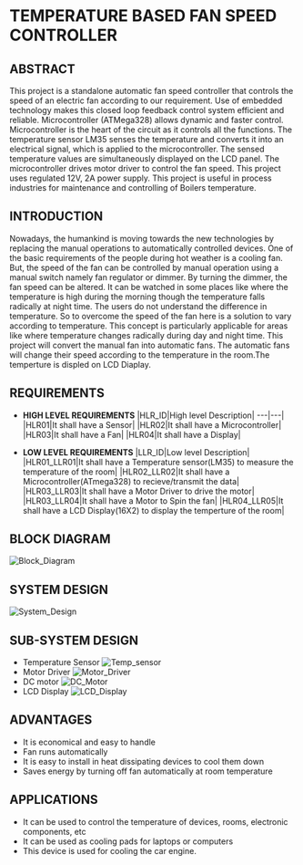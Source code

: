 # **TEMPERATURE BASED FAN SPEED CONTROLLER**

## **ABSTRACT**
This project is a standalone automatic fan speed controller that controls the speed of an electric fan according to our requirement. Use of embedded technology makes this closed loop feedback control system efficient and reliable. Microcontroller (ATMega328) allows dynamic and faster control. Microcontroller is the heart of the circuit as it controls all the functions.
The temperature sensor LM35 senses the temperature and converts it into an electrical signal, which is applied to the microcontroller. The sensed temperature values are simultaneously displayed on the LCD panel. The microcontroller drives motor driver to control the fan speed. This project uses regulated 12V, 2A power supply. This project is useful in process industries for maintenance and controlling of Boilers temperature.


## **INTRODUCTION**
Nowadays, the humankind is moving towards the new technologies by replacing the manual operations to automatically controlled devices. One of the basic requirements of the people during hot weather is a cooling fan. But, the speed of the fan can be controlled by manual operation using a manual switch namely fan regulator or dimmer. By turning the dimmer, the fan speed can be altered. It can be watched in some places like where the temperature is high during the morning though the temperature falls radically at night time. The users do not understand the difference in temperature. So to overcome the speed of the fan here is a solution to vary according to temperature. This concept is particularly applicable for areas like where temperature changes radically during day and night time. This project will convert the manual fan into automatic fans. The automatic fans will change their speed according to the temperature in the room.The temperture is displed on LCD Diaplay.


## **REQUIREMENTS**
- **HIGH LEVEL REQUIREMENTS**
|HLR_ID|High level Description|
---|---|
|HLR01|It shall have a Sensor|
|HLR02|It shall have a Microcontroller|
|HLR03|It shall have a Fan|
|HLR04|It shall have a Display|

- **LOW LEVEL REQUIREMENTS**
|LLR_ID|Low level Description|
|HLR01_LLR01|It shall have a Temperature sensor(LM35) to measure the temperature of the room|
|HLR02_LLR02|It shall have a Microcontroller(ATmega328) to recieve/transmit the data|
|HLR03_LLR03|It shall have a Motor Driver to drive the motor|
|HLR03_LLR04|It shall have a Motor to Spin the fan|
|HLR04_LLR05|It shall have a LCD Display(16X2) to display the temperture of the room| 



## **BLOCK DIAGRAM**

![Block_Diagram](https://user-images.githubusercontent.com/82401251/155829374-2bc50693-b53f-44f0-a7a2-493ad50f98e9.jpg)


## **SYSTEM DESIGN**
![System_Design](https://user-images.githubusercontent.com/82401251/155829407-d175228f-532f-43ff-a1e6-623fe86b6f96.jpg)


## **SUB-SYSTEM DESIGN**
- Temperature Sensor
![Temp_sensor](https://user-images.githubusercontent.com/82401251/155829430-69dfbdf4-8e18-479d-82a5-5890bdd63461.jpg)
- Motor Driver
![Motor_Driver](https://user-images.githubusercontent.com/82401251/155829441-028f8f0d-8781-414c-803c-7326ae053076.jpg)
- DC motor
![DC_Motor](https://user-images.githubusercontent.com/82401251/155829443-ef79445e-574d-4c23-baef-0e214194746f.jpg)
- LCD Display
![LCD_Display](https://user-images.githubusercontent.com/82401251/155829447-29c77360-9d51-42b6-aefa-786347ccd581.jpg)



## **ADVANTAGES**
- It is economical and easy to handle
- Fan runs automatically
- It is easy to install in heat dissipating devices to cool them down
- Saves energy by turning off fan automatically at room temperature



## **APPLICATIONS**
- It can be used to control the temperature of devices, rooms, electronic components, etc
- It can be used as cooling pads for laptops or computers
- This device is used for cooling the car engine.






